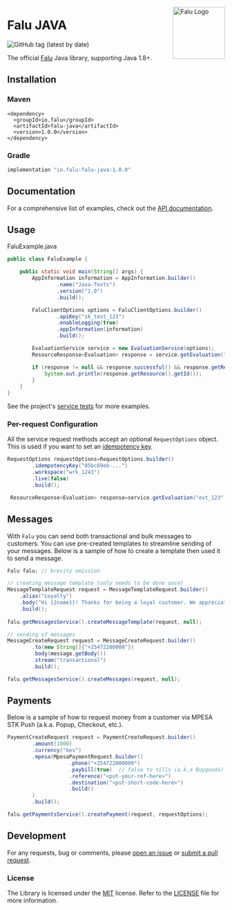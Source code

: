 [<img src="https://cdn.falu.io/tools/logo.png" alt="Falu Logo" title="Falu" width="120" height="120" align="right">
](https://www.falu.io)

# Falu JAVA

![GitHub tag (latest by date)][sdk-version]

The official [Falu][falu] Java library, supporting Java 1.8+.

## Installation

### Maven

```maven
<dependency>
  <groupId>io.falu</groupId>
  <artifactId>falu-java</artifactId>
  <version>1.0.0</version>
</dependency>
```

### Gradle

```groovy
implementation "io.falu:falu-java:1.0.0"
```

## Documentation

For a comprehensive list of examples, check out the [API documentation][api-docs].

## Usage

FaluExample.java

```java
public class FaluExample {

    public static void main(String[] args) {
        AppInformation information = AppInformation.builder()
                .name("Java-Tests")
                .version("1.0")
                .build();

        FaluClientOptions options = FaluClientOptions.builder()
                .apiKey("sk_test_123")
                .enableLogging(true)
                .appInformation(information)
                .build();

        EvaluationService service = new EvaluationService(options);
        ResourceResponse<Evaluation> response = service.getEvaluation("evt_123", null);

        if (response != null && response.successful() && response.getResource()) {
            System.out.println(response.getResource().getId());
        }
    }
}
```

See the project's [service tests][service-tests] for more examples.

### Per-request Configuration

All the service request methods accept an optional `RequestOptions` object. This is used if you want to set
an [idempotency key][idempotency-keys].

```java
RequestOptions requestOptions=RequestOptions.builder()
        .idempotencyKey("05bc69eb-...")
        .workspace("wrk_1243")
        .live(false)
        .build();

 ResourceResponse<Evaluation> response=service.getEvaluation("evt_123",requestOptions);
```

## Messages

With `Falu` you can send both transactional and bulk messages to customers. You can use pre-created templates to
streamline sending of your messages. Below is a sample of how to create a template then used it to send a message.

```java
Falu falu; // brevity omission

// creating message template (only needs to be done once)
MessageTemplateRequest request = MessageTemplateRequest.builder()
    .alias("Loyalty")
    .body("Hi {{name}}! Thanks for being a loyal customer. We appreciate you!")
    .build();
    
falu.getMessagesService().createMessageTemplate(request, null);

// sending of messages
MessageCreateRequest request = MessageCreateRequest.builder()
        .to(new String[]{"+25472200000"})
        .body(message.getBody())
        .stream("transactional")
        .build();

falu.getMessagesService().createMessages(request, null);
```

## Payments

Below is a sample of how to request money from a customer via MPESA STK Push (a.k.a. Popup, Checkout, etc.).

```java
PaymentCreateRequest request = PaymentCreateRequest.builder() 
        .amount(1000)
        .currency("kes")
        .mpesa(MpesaPaymentRequest.builder()
                    .phone("+254722000000")
                    .paybill(true)  // false to tills (a.k.a Buygoods)
                    .reference("<put-your-ref-here>") 
                    .destination("<put-short-code-here>")
                    .build()
        )
        .build();

falu.getPaymentsService().createPayment(request, requestOptions);
```

## Development

For any requests, bug or comments, please [open an issue][issues] or [submit a pull request][pulls].

[api-docs]: https://docs.falu.io/api?lang=dotnet

[service-tests]: https://github.com/tinglesoftware/falu-java/tree/main/src/test/java/io/falu/services

[idempotency-keys]: https://docs.falu.io/guides/developer/idempotency

[issues]: https://github.com/tingle/falu-java/issues/new

[pulls]: https://github.com/tingle/falu-java/pulls

[falu]: https://falu.io

[workspace-settings]: https://dashboard.falu.io/settings

[sdk-version]: https://img.shields.io/github/v/tag/tinglesoftware/falu-java?label=gradle

### License

The Library is licensed under
the [MIT](http://www.opensource.org/licenses/mit-license.php "Read more about the MIT license form") license. Refer to
the [LICENSE](./LICENSE) file for more information.
